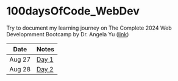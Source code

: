 # 100daysOfCode_WebDev
Try to document my learning journey on The Complete 2024 Web Developmment Bootcamp by Dr. Angela Yu ([link](https://www.udemy.com/course/the-complete-web-development-bootcamp/?couponCode=SKILLS4SALE))

| Date          | Notes    |
| ------------- | --------------- |
| Aug 27        | [Day 1]([https://github.com/Chloezhu010/100daysOfCode_WebDev/blob/main/notes/day1.md](https://github.com/Chloezhu010/100daysOfCode_WebDev/blob/main/day1/day1.md)) |
| Aug 28        | [Day 2](https://[github.com/Chloezhu010/100daysOfCode_WebDev/blob/main/notes/day1.md](https://github.com/Chloezhu010/100daysOfCode_WebDev/blob/main/day2/day2.md)) |
